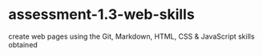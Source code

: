 # assessment-1.3-web-skills
create web pages using the Git, Markdown, HTML, CSS &amp; JavaScript skills obtained
